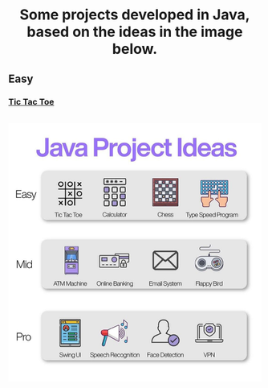 <h1 align="center">
Some projects developed in Java, based on the ideas in the image below.
</h1>


## Easy
### [Tic Tac Toe](https://github.com/medeirosamandas/java-projects/tree/main/tic-tac-toe)

<br>
<img src="./assets/java-project-ideas.jpg"/>
